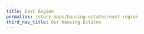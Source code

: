 ```yaml
---
title: East Region
permalink: /story-maps/housing-estates/east-region
third_nav_title: Our Housing Estates
---
```









